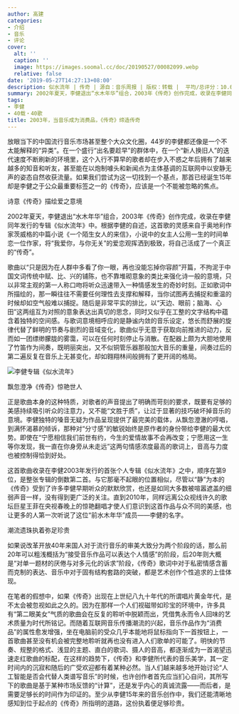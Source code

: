 ```yaml
---
author: 高建
categories:
- 介绍
- 音乐
- 评论
cover:
  alt: ''
  caption: ''
  image: https://images.soomal.cc/doc/20190527/00082099.webp
  relative: false
date: '2019-05-27T14:27:13+08:00'
description: 似水流年 | 传奇 | 源自：音乐周报 | 版权：转载 |  平均/总评分：10.00/30
summary: 2002年夏天，李健退出“水木年华”组合，2003年《传奇》创作完成，收录在李健同年发行的专辑《似水流年》中。根据李健的自述，这首歌的灵感来自于奥地利作家茨威格的中篇小说《一个陌生女人的来信》……
tags:
- 李健
- 40载・40歌
title: 2003年，当音乐成为消费品，《传奇》缔造传奇
---
```


放眼当下的中国流行音乐市场甚至整个大众文化圈，44岁的李健都还像是一个不太能解释的“异类”。在一个盛行“出名要趁早”的群体中，在一个“新人换旧人”的迭代速度不断刷新的环境里，这个入行不算早的歌者却在步入不惑之年后拥有了越来越多的知音和听友，甚至能在以炮制噱头和新闻点为主体基调的互联网中以安静无声的姿态自然收获流量。如果我们尝试为这一切找到一个基点，那首已经诞生15年却是李健之于公众最重要标签之一的《传奇》，应该是一个不能被忽略的焦点。

诗意《传奇》描绘爱之意境

2002年夏天，李健退出“水木年华”组合，2003年《传奇》创作完成，收录在李健同年发行的专辑《似水流年》中。根据李健的自述，这首歌的灵感来自于奥地利作家茨威格的中篇小说《一个陌生女人的来信》，小说中的女主人公用一生的时间单恋一位作家，将“我爱你，与你无关”的爱恋观挥洒到极致，将自己活成了一个真正的“传奇”。

歌曲以“只是因为在人群中多看了你一眼，再也没能忘掉你容颜”开篇，不拘泥于中国文词传统中赋、比、兴的铺陈，也不靠堆砌意象的类比来强化诗一般的意境，只以非常主观的第一人称口吻将听众迅速带入一种情感发生的奇妙时刻。正如歌词中所描绘的，那一瞬往往不需要任何理性去支撑和解释，当你试图再去捕捉和重温的时候却如空气般难以捕捉。随后是非常平实的排比，以“天边、眼前；脑海、心田”这两组互为对照的意象表达出真切的思念，同时又似乎在工整的文字结构中蕴含着独特的空间感。与歌词意境相呼应的是静谧内敛的音乐设定，悠长而舒展的旋律代替了鲜明的节奏与剧烈的音域变化，歌曲似乎无意于获取向前推进的动力，反而如一团缥缈朦胧的雾霭，可以在任何时刻停止与消散。在配器上颇为大胆地使用了竹笛作为间奏，既明丽突出，又不似铜管乐器那般加大音乐的重量，间奏过后的第二遍反复在音乐上无甚变化，却如翱翔林间般拥有了更开阔的格局。

![李健专辑《似水流年》](https://images.soomal.cc/doc/20190527/00082098.webp)





飘忽澄净《传奇》惊艳世人

正是歌曲本身的这种特质，对歌者的声音提出了明确而苛刻的要求，既要有足够的美感持续吸引听众的注意力，又不能“文胜于质”，让过于显著的技巧破坏掉音乐的意境。李健独特的嗓音无疑为作品呈现提供了最完美的载体，从飘忽澄澈的哼唱，到满怀渴慕的倾诉，那种对“分寸感”的敏锐始终是原作者的身份带给李健的最大优势。即使在“宁愿相信我们前世有约，今生的爱情故事不会再改变；宁愿用这一生等你发现，我一直在你身旁从未走远”这两句情感浓度最高的歌词上，音高与力度也被控制得恰到好处。

这首歌曲收录在李健2003年发行的首张个人专辑《似水流年》之中，顺序在第9位，是整张专辑的倒数第二首。与它那毫不起眼的位置相似，尽管以“静”为本的《传奇》受到了许多李健早期听众的默默欣赏，也还是如同大多数被喧嚣遮盖的细弱声音一样，没有得到更广泛的关注。直到2010年，同样远离公众视线许久的歌坛巨星王菲在央视春晚上的惊艳翻唱才使人们意识到这首作品与众不同的美感，也让更多的人第一次听说了这位“前水木年华”成员――李健的名字。

潮流遗珠执着弥足珍贵

如果说改革开放40年来国人对于流行音乐的审美大致分为两个阶段的话，那么前20年可以粗浅概括为“接受音乐作品可以表达个人情感”的阶段，后20年则大概是“对单一题材的厌倦与对多元化的诉求”阶段，《传奇》歌词中对于私密情感含蓄而克制的表达、音乐中对于固有结构套路的突破，都是艺术创作个性追求的上佳体现。

在笔者的假想中，如果《传奇》出现在上世纪八九十年代的所谓唱片黄金年代，是不太会被忽视如此之久的。因为在那样一个人们视磁带如珍宝的环境中，许多具有“第二眼美女”气质的歌曲会在反复的聆听中脱颖而出，凭借隽永而令人回味的艺术质量为时代所铭记。而随着互联网音乐传播潮流的兴起，音乐作品作为“消费品”的属性愈发增强，坐在电脑前的受众几乎本能地将鼠标指向下一首按钮上，一首歌曲甚至没有机会被完整地聆听就再也没有进入人们歌单的可能了。明快的节奏、规整的格式、浅显的主题、直白的歌词、摄人的音高，都逐渐成为一首渴望迅速走红歌曲的标配，在这样的趋势下，《传奇》和李健所代表的音乐美学，其一定时间内的沉寂和随后的广受欢迎都有着某种必然。当人们越来越多地开始讨论“人工智能是否会代替人类谱写音乐”的时候，也许创作者首先应当扪心自问，其所写下的歌曲是基于某种市场反馈的“计算”，还是发乎内心的真诚流露――而后者，是需要足够长的时间作为印证的。至少从李健15年来的音乐创作中，我们还能清晰地感知到位于起点的《传奇》所指明的道路，这份执着便足够珍贵。